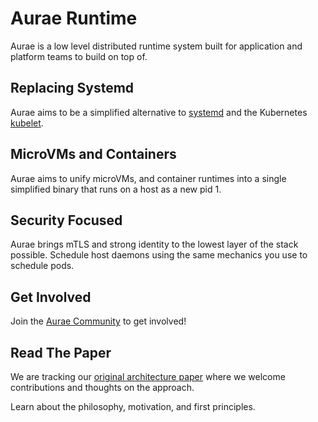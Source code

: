 Aurae Runtime
========

Aurae is a low level distributed runtime system built for application and platform teams to build on top of.

## Replacing Systemd

Aurae aims to be a simplified alternative to [systemd](https://www.freedesktop.org/wiki/Software/systemd/) and the Kubernetes [kubelet](https://github.com/kubernetes/kubelet).

## MicroVMs and Containers

Aurae aims to unify microVMs, and container runtimes into a single simplified binary that runs on a host as a new pid 1.

## Security Focused

Aurae brings mTLS and strong identity to the lowest layer of the stack possible.
Schedule host daemons using the same mechanics you use to schedule pods.

## Get Involved 

Join the [Aurae Community](https://github.com/aurae-runtime/community) to get involved!

## Read The Paper

We are tracking our [original architecture paper](https://docs.google.com/document/d/1dA591eipsgWeAlaSwbYNQtAQaES243IIqXPAfKhJSjU/edit#) where we welcome contributions and thoughts on the approach.

Learn about the philosophy, motivation, and first principles.

